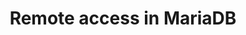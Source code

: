 ---
menu:
  sidebar:
    identifier: acceso_remoto_mariadb
    name: Remote access in MariaDB
    parent: base_de_datos
    weight: 0
title: Remote access in MariaDB
---